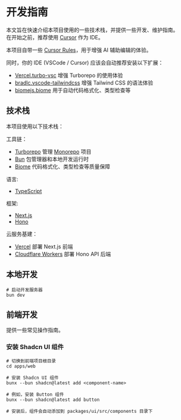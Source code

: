 # 开发指南

本文旨在快速介绍本项目使用的一些技术栈，并提供一些开发、维护指南。  
在开始之前，推荐使用 [Cursor](https://cursor.com) 作为 IDE。  

本项目自带一些 [Cursor Rules](https://docs.cursor.com/context/rules)，用于增强 AI 辅助编辑的体验。

同时，你的 IDE (VSCode / Cursor) 应该会自动推荐安装以下扩展：

- [Vercel.turbo-vsc](https://marketplace.visualstudio.com/items?itemName=Vercel.turbo-vsc) 增强 Turborepo 的使用体验
- [bradlc.vscode-tailwindcss](https://marketplace.visualstudio.com/items?itemName=bradlc.vscode-tailwindcss) 增强 Tailwind CSS 的语法体验
- [biomejs.biome](https://marketplace.visualstudio.com/items?itemName=biomejs.biome) 用于自动代码格式化、类型检查等

## 技术栈

本项目使用以下技术栈：

工具链：
- [Turborepo](https://turbo.build/repo) 管理 [Monorepo](https://zh.wikipedia.org/zh-cn/Monorepo) 项目
- [Bun](https://bun.sh) 包管理器和本地开发运行时
- [Biome](https://biomejs.dev) 代码格式化、类型检查等质量保障

语言:
- [TypeScript](https://www.typescriptlang.org)

框架:
- [Next.js](https://nextjs.org)
- [Hono](https://hono.dev)

云服务基建：
- [Vercel](https://vercel.com) 部署 Next.js 前端
- [Cloudflare Workers](https://workers.cloudflare.com) 部署 Hono API 后端

## 本地开发

```
# 启动开发服务器
bun dev
```

## 前端开发

提供一些常见操作指南。


### 安装 Shadcn UI 组件

```
# 切换到前端项目根目录
cd apps/web

# 安装 Shadcn UI 组件
bunx --bun shadcn@latest add <component-name>

# 例如，安装 Button 组件
bunx --bun shadcn@latest add button

# 安装后，组件会自动添加到 packages/ui/src/components 目录下
```

